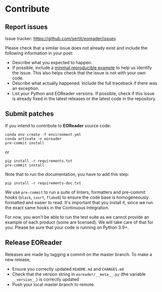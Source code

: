 # Contribute

## Report issues

Issue tracker: https://github.com/sertit/eoreader/issues

Please check that a similar issue does not already exist and include the following information in your post:

- Describe what you expected to happen.
- If possible, include a [minimal reproducible example](https://stackoverflow.com/help/minimal-reproducible-example)
  to help us identify the issue. This also helps check that the issue is not with your own code.
- Describe what actually happened. Include the full traceback if there was an exception.
- List your Python and EOReader versions.
  If possible, check if this issue is already fixed in the latest releases or the latest code in the repository.

## Submit patches

If you intend to contribute to **EOReader** source code:

```
conda env create -f environment.yml
conda activate -n eoreader
pre-commit install
```

or

```
pip install -r requirements.txt
pre-commit install
```

Note that to run the documentation, you have to add this step:

```
pip install -r requirements-doc.txt
```


We use `pre-commit` to run a suite of linters, formatters and pre-commit hooks (`black`, `isort`, `flake8`) to
ensure the code base is homogeneously formatted and easier to read. It's important that you install it, since we run the
exact same hooks in the Continuous Integration.

For now, you won't be able to run the test suite as we cannot provide an example of each product (some are licensed). We
will take care of that for you. Please be sure that your code is running on Python 3.9+.

## Release EOReader

Releases are made by tagging a commit on the master branch. To make a new release,

* Ensure you correctly updated `README.md` and `CHANGES.md`
* Check that the version string in `eoreader/__meta__.py` (the variable `__version__`) is correctly updated
* Push your local master branch to remote.
